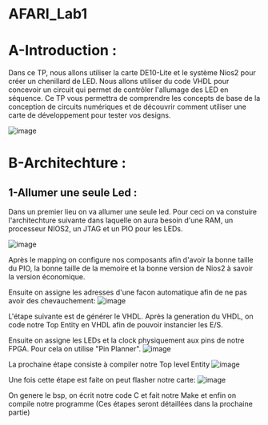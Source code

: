 # AFARI_Lab1 

# A-Introduction :

Dans ce TP, nous allons utiliser la carte DE10-Lite et le système Nios2 pour créer un chenillard de LED. Nous allons utiliser du code VHDL pour concevoir un circuit qui permet de contrôler l'allumage des LED en séquence. Ce TP vous permettra de comprendre les concepts de base de la conception de circuits numériques et de découvrir comment utiliser une carte de développement pour tester vos designs.

![image](https://user-images.githubusercontent.com/121948245/213643177-49d85134-236b-42bb-a1f5-9eef20205e37.png)

# B-Architechture :

## 1-Allumer une seule Led :

Dans un premier lieu on va allumer une seule led. Pour ceci on va constuire l'architechture suivante dans laquelle on aura besoin d'une RAM, un processeur NIOS2, un JTAG et un PIO pour les LEDs.

![image](https://user-images.githubusercontent.com/121948245/213645329-1b19f8b8-aa83-44e1-88cc-4852c47249c5.png)

Après le mapping on configure nos composants afin d'avoir la bonne taille du PIO, la bonne taille de la memoire et la bonne version de Nios2 à savoir la version économique.

Ensuite on assigne les adresses d'une facon automatique afin de ne pas avoir des chevauchement:
![image](https://user-images.githubusercontent.com/121948245/213646063-d42b21c0-3cab-43db-bbef-4a9d330c2618.png)

L'étape suivante est de générer le VHDL.
Après la generation du VHDL, on code notre Top Entity en VHDL afin de pouvoir instancier les E/S.

Ensuite on assigne les LEDs et la clock physiquement aux pins de notre FPGA. Pour cela on utilise "Pin Planner".
![image](https://user-images.githubusercontent.com/121948245/213647231-c9ee9e74-f9ec-4e9a-82c0-6e6e2a56affe.png)

La prochaine étape consiste à compiler notre Top level Entity 
![image](https://user-images.githubusercontent.com/121948245/213647466-fb0d6cf8-de78-4028-b4e2-eb777f1849a9.png)

Une fois cette étape est faite on peut flasher notre carte:
![image](https://user-images.githubusercontent.com/121948245/213647780-6e4a3218-20d2-4b5c-942c-3cae69646d65.png)

On genere le bsp, on écrit notre code C et fait notre Make et enfin on compile notre programme (Ces étapes seront détaillées dans la prochaine partie)
